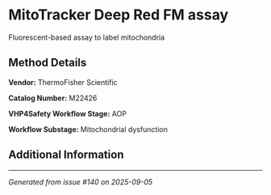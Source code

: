 # MitoTracker Deep Red FM assay

Fluorescent-based assay to label mitochondria

## Method Details

**Vendor:** ThermoFisher Scientific

**Catalog Number:** M22426

**VHP4Safety Workflow Stage:** AOP

**Workflow Substage:** Mitochondrial dysfunction

## Additional Information

---

*Generated from issue #140 on 2025-09-05*
